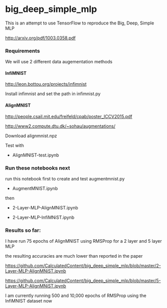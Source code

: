 # big_deep_simple_mlp


This is an attempt to use TensorFlow to reproduce the Big, Deep, Simple MLP 

http://arxiv.org/pdf/1003.0358.pdf

### Requirements

We will use 2 different data augementation methods

#### InfiMNIST

 http://leon.bottou.org/projects/infimnist

 Install infimnist and set the path in infimnist.py  

#### AlignMNIST

 http://people.csail.mit.edu/freifeld/cpab/poster_ICCV2015.pdf

 http://www2.compute.dtu.dk/~sohau/augmentations/

 Download alignmnist.npz	

 Test with

 - AlignMNIST-test.ipynb


### Run these notebooks next

run this notebook first to create and test augmentmnist.py

- AugmentMNIST.ipynb

then

- 2-Layer-MLP-AlignMNiST.ipynb

- 2-Layer-MLP-InfiMNiST.ipynb  


### Results so far:

I have run 75 epochs of AlignMNIST using RMSProp for a 2 layer and 5 layer MLP

the resulting accuracies are much lower than reported in the paper

https://github.com/CalculatedContent/big_deep_simple_mlp/blob/master/2-Layer-MLP-AlignMNiST.ipynb

https://github.com/CalculatedContent/big_deep_simple_mlp/blob/master/5-Layer-MLP-AlignMNiST.ipynb

I am currently running 500 and 10,000 epochs of RMSProp using the InfiMNIST dataset now









